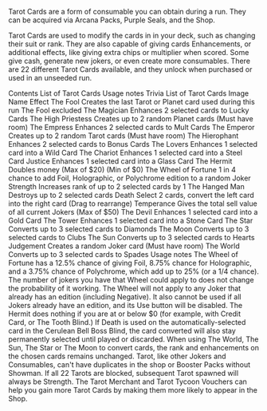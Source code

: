 
Tarot Cards are a form of consumable you can obtain during a run. They can be acquired via Arcana Packs, Purple Seals, and the Shop.

Tarot Cards are used to modify the cards in in your deck, such as changing their suit or rank. They are also capable of giving cards Enhancements, or additional effects, like giving extra chips or multiplier when scored. Some give cash, generate new jokers, or even create more consumables. There are 22 different Tarot Cards available, and they unlock when purchased or used in an unseeded run.


Contents
List of Tarot Cards
Usage notes
Trivia
List of Tarot Cards
Image	Name	Effect
	The Fool	Creates the last Tarot or Planet card used during this run
The Fool excluded
	The Magician	Enhances 2 selected cards to Lucky Cards
	The High Priestess	Creates up to 2 random Planet cards
(Must have room)
	The Empress	Enhances 2 selected cards to Mult Cards
	The Emperor	Creates up to 2 random Tarot cards
(Must have room)
	The Hierophant	Enhances 2 selected cards to Bonus Cards
	The Lovers	Enhances 1 selected card into a Wild Card
	The Chariot	Enhances 1 selected card into a Steel Card
	Justice	Enhances 1 selected card into a Glass Card
	The Hermit	Doubles money
(Max of $20)
(Min of $0)
	The Wheel of Fortune	1 in 4 chance to add Foil, Holographic, or Polychrome edition to a random Joker
	Strength	Increases rank of up to 2 selected cards by 1
	The Hanged Man	Destroys up to 2 selected cards
	Death	Select 2 cards, convert the left card into the right card
(Drag to rearrange)
	Temperance	Gives the total sell value of all current Jokers
(Max of $50)
	The Devil	Enhances 1 selected card into a Gold Card
	The Tower	Enhances 1 selected card into a Stone Card
	The Star	Converts up to 3 selected cards to  Diamonds
	The Moon	Converts up to 3 selected cards to  Clubs
	The Sun	Converts up to 3 selected cards to  Hearts
	Judgement	Creates a random Joker card
(Must have room)
	The World	Converts up to 3 selected cards to  Spades
Usage notes
 The Wheel of Fortune has a 12.5% chance of giving Foil, 8.75% chance for Holographic, and a 3.75% chance of Polychrome, which add up to 25% (or a 1/4 chance). The number of jokers you have that Wheel could apply to does not change the probability of it working. The Wheel will not apply to any Joker that already has an edition (including Negative). It also cannot be used if all Jokers already have an edition, and its Use button will be disabled.
 The Hermit does nothing if you are at or below $0 (for example, with  Credit Card, or  The Tooth Blind.)
If  Death is used on the automatically-selected card in the  Cerulean Bell Boss Blind, the card converted will also stay permanently selected until played or discarded.
When using  The World,  The Sun,  The Star or  The Moon to convert cards, the rank and enhancements on the chosen cards remains unchanged.
Tarot, like other Jokers and Consumables, can't have duplicates in the shop or Booster Packs without  Showman. If all 22 Tarots are blocked, subsequent Tarot spawned will always be  Strength.
The  Tarot Merchant and  Tarot Tycoon Vouchers can help you gain more Tarot Cards by making them more likely to appear in the Shop.